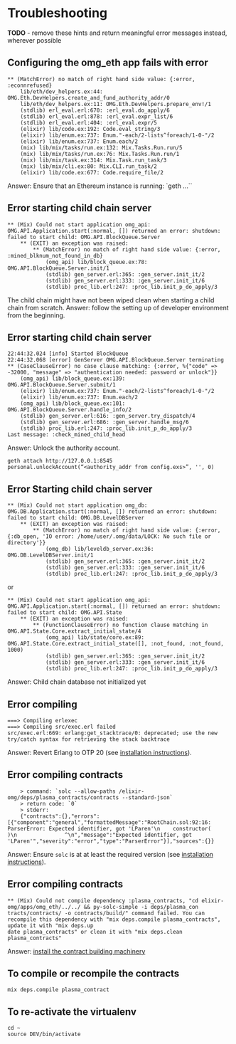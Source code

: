 # Troubleshooting

**TODO** - remove these hints and return meaningful error messages instead, wherever possible

## Configuring the omg_eth app fails with error
```
** (MatchError) no match of right hand side value: {:error, :econnrefused}
    lib/eth/dev_helpers.ex:44: OMG.Eth.DevHelpers.create_and_fund_authority_addr/0
    lib/eth/dev_helpers.ex:11: OMG.Eth.DevHelpers.prepare_env!/1
    (stdlib) erl_eval.erl:670: :erl_eval.do_apply/6
    (stdlib) erl_eval.erl:878: :erl_eval.expr_list/6
    (stdlib) erl_eval.erl:404: :erl_eval.expr/5
    (elixir) lib/code.ex:192: Code.eval_string/3
    (elixir) lib/enum.ex:737: Enum."-each/2-lists^foreach/1-0-"/2
    (elixir) lib/enum.ex:737: Enum.each/2
    (mix) lib/mix/tasks/run.ex:132: Mix.Tasks.Run.run/5
    (mix) lib/mix/tasks/run.ex:76: Mix.Tasks.Run.run/1
    (mix) lib/mix/task.ex:314: Mix.Task.run_task/3
    (mix) lib/mix/cli.ex:80: Mix.CLI.run_task/2
    (elixir) lib/code.ex:677: Code.require_file/2
```

Answer: Ensure that an Ethereum instance is running: `geth ...``

## Error starting child chain server
```
** (Mix) Could not start application omg_api: OMG.API.Application.start(:normal, []) returned an error: shutdown: failed to start child: OMG.API.BlockQueue.Server
    ** (EXIT) an exception was raised:
        ** (MatchError) no match of right hand side value: {:error, :mined_blknum_not_found_in_db}
            (omg_api) lib/block_queue.ex:78: OMG.API.BlockQueue.Server.init/1
            (stdlib) gen_server.erl:365: :gen_server.init_it/2
            (stdlib) gen_server.erl:333: :gen_server.init_it/6
            (stdlib) proc_lib.erl:247: :proc_lib.init_p_do_apply/3
```

The child chain might have not been wiped clean when starting a child chain from scratch.
Answer: follow the setting up of developer environment from the beginning.

## Error starting child chain server
```
22:44:32.024 [info] Started BlockQueue
22:44:32.068 [error] GenServer OMG.API.BlockQueue.Server terminating
** (CaseClauseError) no case clause matching: {:error, %{"code" => -32000, "message" => "authentication needed: password or unlock"}}
    (omg_api) lib/block_queue.ex:139: OMG.API.BlockQueue.Server.submit/1
    (elixir) lib/enum.ex:737: Enum."-each/2-lists^foreach/1-0-"/2
    (elixir) lib/enum.ex:737: Enum.each/2
    (omg_api) lib/block_queue.ex:101: OMG.API.BlockQueue.Server.handle_info/2
    (stdlib) gen_server.erl:616: :gen_server.try_dispatch/4
    (stdlib) gen_server.erl:686: :gen_server.handle_msg/6
    (stdlib) proc_lib.erl:247: :proc_lib.init_p_do_apply/3
Last message: :check_mined_child_head
```
Answer:
Unlock the authority account.

```
geth attach http://127.0.0.1:8545
personal.unlockAccount(“<authority_addr from config.exs>”, '', 0)
```

## Error Starting child chain server
```
** (Mix) Could not start application omg_db: OMG.DB.Application.start(:normal, []) returned an error: shutdown: failed to start child: OMG.DB.LevelDBServer
    ** (EXIT) an exception was raised:
        ** (MatchError) no match of right hand side value: {:error, {:db_open, 'IO error: /home/user/.omg/data/LOCK: No such file or directory'}}
            (omg_db) lib/leveldb_server.ex:36: OMG.DB.LevelDBServer.init/1
            (stdlib) gen_server.erl:365: :gen_server.init_it/2
            (stdlib) gen_server.erl:333: :gen_server.init_it/6
            (stdlib) proc_lib.erl:247: :proc_lib.init_p_do_apply/3
```

or

```
** (Mix) Could not start application omg_api: OMG.API.Application.start(:normal, []) returned an error: shutdown: failed to start child: OMG.API.State
    ** (EXIT) an exception was raised:
        ** (FunctionClauseError) no function clause matching in OMG.API.State.Core.extract_initial_state/4
            (omg_api) lib/state/core.ex:89: OMG.API.State.Core.extract_initial_state([], :not_found, :not_found, 1000)
            (stdlib) gen_server.erl:365: :gen_server.init_it/2
            (stdlib) gen_server.erl:333: :gen_server.init_it/6
            (stdlib) proc_lib.erl:247: :proc_lib.init_p_do_apply/3

```
Answer:
Child chain database not initialized yet

## Error compiling

```
===> Compiling erlexec
===> Compiling src/exec.erl failed
src/exec.erl:669: erlang:get_stacktrace/0: deprecated; use the new try/catch syntax for retrieving the stack backtrace
```

Answer:
Revert Erlang to OTP 20 (see [installation instructions](./install.md)).

## Error compiling contracts

```
    > command: `solc --allow-paths /elixir-omg/deps/plasma_contracts/contracts --standard-json`
    > return code: `0`
    > stderr:
    {"contracts":{},"errors":[{"component":"general","formattedMessage":"RootChain.sol:92:16: ParserError: Expected identifier, got 'LParen'\n    constructor(
)\n               ^\n","message":"Expected identifier, got 'LParen'","severity":"error","type":"ParserError"}],"sources":{}}
```

Answer:
Ensure `solc` is at at least the required version (see [installation instructions](./install.md)).

## Error compiling contracts

```
** (Mix) Could not compile dependency :plasma_contracts, "cd elixir-omg/apps/omg_eth/../../ && py-solc-simple -i deps/plasma_con
tracts/contracts/ -o contracts/build/" command failed. You can recompile this dependency with "mix deps.compile plasma_contracts", update it with "mix deps.up
date plasma_contracts" or clean it with "mix deps.clean plasma_contracts"
```

Answer: [install the contract building machinery](./install.md#install-contract-building-machinery)


## To compile or recompile the contracts
```
mix deps.compile plasma_contract
```

## To re-activate the virtualenv
```
cd ~
source DEV/bin/activate
```
